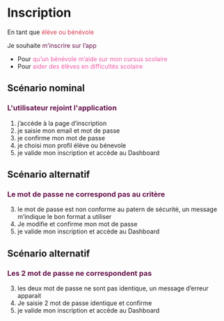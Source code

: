 # Inscription

<div>
<p>En tant que <span style="color: #D73950;">élève ou bénévole</span></p>
<p>Je souhaite <span style="color: #66134D;">m’inscrire sur l’app</span></p>
<ul>
<li>Pour <span style="color: #EF5DA8">qu’un bénévole m’aide sur mon cursus scolaire</span></li>
<li>Pour <span style="color: #EF5DA8">aider des élèves en difficultés scolaire</span></li>
</ul>
</div>

## Scénario nominal
### <p style="color: #66134D;">L'utilisateur rejoint l'application</p>

1. j’accède à la page d’inscription
2. je saisie mon email et mot de passe
3. je confirme mon mot de passe
4. je choisi mon profil élève ou bénevole
5. je valide mon inscription et accède au Dashboard

## Scénario alternatif
### <p style="color: #66134D;">Le mot de passe ne correspond pas au critère</p>

3. le mot de passe est non conforme au patern de sécurité,
un message m’indique le bon format a utiliser
4. Je modifie et confirme mon mot de passe
5. je valide mon inscription et accède au Dashboard

## Scénario alternatif
### <p style="color: #66134D;">Les 2 mot de passe ne correspondent pas</p>

3. les deux mot de passe ne sont pas identique, un message d’erreur apparait
4. Je saisie 2 mot de passe identique et confirme
5. je valide mon inscription et accède au Dashboard